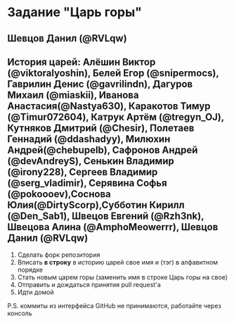 # Задание "Царь горы"

## Шевцов Данил (@RVLqw)

## История царей: Алёшин Виктор (@viktoralyoshin), Белей Егор (@snipermocs), Гаврилин Денис (@gavrilindn), Дагуров Михаил (@miaskii), Иванова Анастасия(@Nastya630), Каракотов Тимур (@Timur072604), Катрук Артём (@tregyn_OJ), Кутняков Дмитрий (@Chesir), Полетаев Геннадий (@ddashadyy), Милюхин Андрей(@chebupelb), Сафронов Андрей (@devAndreyS), Сенькин Владимир (@irony228), Сергеев Владимир (@serg_vladimir), Серявина Софья (@pokoooev),Соснова Юлия(@DirtyScorp),Субботин Кирилл (@Den_Sab1), Швецов Евгений (@Rzh3nk), Швецова Алина (@AmphoMeowerrr), Шевцов Данил (@RVLqw)


1. Сделать форк репозитория
2. Вписать **в строку** в историю царей свое имя и (тэг) в алфавитном порядке
3. Стать новым царем горы (заменить имя в строке Царь горы на свое)
4. Отправить и дождаться принятия pull request'а
5. Идти домой

P.S. коммиты из интерфейса GitHub не принимаются, работайте через консоль